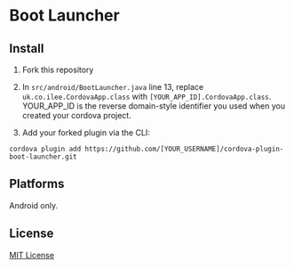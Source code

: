 # Boot Launcher

## Install

1. Fork this repository

2. In `src/android/BootLauncher.java` line 13, replace `uk.co.ilee.CordovaApp.class` with `[YOUR_APP_ID].CordovaApp.class`. YOUR_APP_ID is the reverse domain-style identifier you used when you created your cordova project.

3. Add your forked plugin via the CLI:

```
cordova plugin add https://github.com/[YOUR_USERNAME]/cordova-plugin-boot-launcher.git
```

## Platforms

Android only.

## License

[MIT License](http://ilee.mit-license.org)
